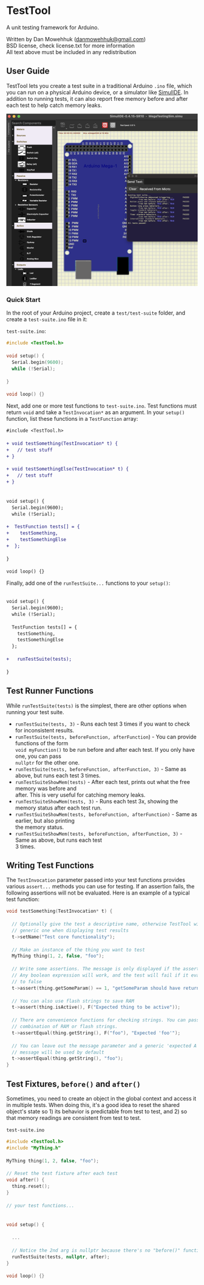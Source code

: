 # TestTool

A unit testing framework for Arduino.

Written by Dan Mowehhuk (danmowehhuk@gmail.com)\
BSD license, check license.txt for more information\
All text above must be included in any redistribution

## User Guide

TestTool lets you create a test suite in a traditional Arduino `.ino` file, which you can run on a physical
Arduino device, or a simulator like [SimulIDE](https://simulide.com/p/). In addition to running tests, it
can also report free memory before and after each test to help catch memory leaks.

![TestTool output in SimulIDE](TestToolOutput.png "TestTool output in SimulIDE")

### Quick Start

In the root of your Arduino project, create a `test/test-suite` folder, and create a `test-suite.ino` file in it:

`test-suite.ino`:
```c
#include <TestTool.h>

void setup() {
  Serial.begin(9600);
  while (!Serial);

}

void loop() {}
```

Next, add one or more test functions to `test-suite.ino`. Test functions must return `void` and take a `TestInvocation*` as
an argument. In your `setup()` function, list these functions in a `TestFunction` array:

```diff
#include <TestTool.h>

+ void testSomething(TestInvocation* t) {
+   // test stuff
+ }

+ void testSomethingElse(TestInvocation* t) {
+   // test stuff
+ }


void setup() {
  Serial.begin(9600);
  while (!Serial);

+  TestFunction tests[] = {
+    testSomething,
+    testSomethingElse
+  };

}

void loop() {}
```

Finally, add one of the `runTestSuite...` functions to your `setup()`:
```diff

void setup() {
  Serial.begin(9600);
  while (!Serial);

  TestFunction tests[] = {
    testSomething,
    testSomethingElse
  };

+   runTestSuite(tests);

}

```

## Test Runner Functions

While `runTestSuite(tests)` is the simplest, there are other options when running your test suite.

- `runTestSuite(tests, 3)` - Runs each test 3 times if you want to check for inconsistent results.
- `runTestSuite(tests, beforeFunction, afterFunction`) - You can provide functions of the form\
  `void myFunction()` to be run before and after each test. If you only have one, you can pass\
  `nullptr` for the other one.
- `runTestSuite(tests, beforeFunction, afterFunction, 3)` - Same as above, but runs each test 3 times.
- `runTestSuiteShowMem(tests)` - After each test, prints out what the free memory was before and\
  after. This is very useful for catching memory leaks.
- `runTestSuiteShowMem(tests, 3)` - Runs each test 3x, showing the memory status after each test run.
- `runTestSuiteShowMem(tests, beforeFunction, afterFunction)` - Same as earlier, but also printing\
  the memory status.
- `runTestSuiteShowMem(tests, beforeFunction, afterFunction, 3)` - Same as above, but runs each test\
  3 times.


## Writing Test Functions

The `TestInvocation` parameter passed into your test functions provides various `assert...` methods you can use
for testing. If an assertion fails, the following assertions will not be evaluated. Here is an example of a 
typical test function:

```c
void testSomething(TestInvocation* t) {

  // Optionally give the test a descriptive name, otherwise TestTool will use a
  // generic one when displaying test results
  t->setName("Test core functionality");

  // Make an instance of the thing you want to test
  MyThing thing(1, 2, false, "foo");

  // Write some assertions. The message is only displayed if the assertion fails.
  // Any boolean expression will work, and the test will fail if it evaluates
  // to false
  t->assert(thing.getSomeParam() == 1, "getSomeParam should have returned 1");
  
  // You can also use flash strings to save RAM
  t->assert(thing.isActive(), F("Expected thing to be active"));

  // There are convenience functions for checking strings. You can pass any
  // combination of RAM or flash strings.
  t->assertEqual(thing.getString(), F("foo"), "Expected 'foo'");

  // You can leave out the message parameter and a generic 'expected A but got B'
  // message will be used by default
  t->assertEqual(thing.getString(), "foo");
}

```

## Test Fixtures, `before()` and `after()`

Sometimes, you need to create an object in the global context and access it in multiple tests. When doing
this, it's a good idea to reset the shared object's state so 1) its behavior is predictable from test to 
test, and 2) so that memory readings are consistent from test to test.

`test-suite.ino`
```c
#include <TestTool.h>
#include "MyThing.h"

MyThing thing(1, 2, false, "foo");

// Reset the test fixture after each test
void after() {
  thing.reset();
}

// your test functions...


void setup() {

  ...

  // Notice the 2nd arg is nullptr because there's no "before()" function
  runTestSuite(tests, nullptr, after);
}

void loop() {}

```

